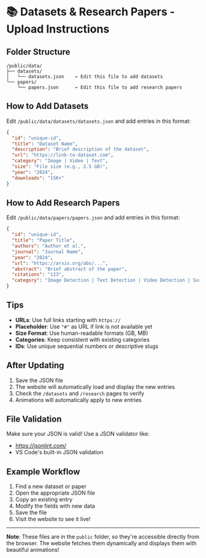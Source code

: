 # 📚 Datasets & Research Papers - Upload Instructions

## Folder Structure

```
/public/data/
├── datasets/
│   └── datasets.json    ← Edit this file to add datasets
└── papers/
    └── papers.json      ← Edit this file to add research papers
```

## How to Add Datasets

Edit `/public/data/datasets/datasets.json` and add entries in this format:

```json
{
  "id": "unique-id",
  "title": "Dataset Name",
  "description": "Brief description of the dataset",
  "url": "https://link-to-dataset.com",
  "category": "Image | Video | Text",
  "size": "File size (e.g., 2.5 GB)",
  "year": "2024",
  "downloads": "15K+"
}
```

## How to Add Research Papers

Edit `/public/data/papers/papers.json` and add entries in this format:

```json
{
  "id": "unique-id",
  "title": "Paper Title",
  "authors": "Author et al.",
  "journal": "Journal Name",
  "year": "2024",
  "url": "https://arxiv.org/abs/...",
  "abstract": "Brief abstract of the paper",
  "citations": "123",
  "category": "Image Detection | Text Detection | Video Detection | Survey"
}
```

## Tips

- **URLs**: Use full links starting with `https://`
- **Placeholder**: Use `"#"` as URL if link is not available yet
- **Size Format**: Use human-readable formats (GB, MB)
- **Categories**: Keep consistent with existing categories
- **IDs**: Use unique sequential numbers or descriptive slugs

## After Updating

1. Save the JSON file
2. The website will automatically load and display the new entries
3. Check the `/datasets` and `/research` pages to verify
4. Animations will automatically apply to new entries

## File Validation

Make sure your JSON is valid! Use a JSON validator like:
- https://jsonlint.com/
- VS Code's built-in JSON validation

## Example Workflow

1. Find a new dataset or paper
2. Open the appropriate JSON file
3. Copy an existing entry
4. Modify the fields with new data
5. Save the file
6. Visit the website to see it live!

---

**Note**: These files are in the `public` folder, so they're accessible directly from the browser. The website fetches them dynamically and displays them with beautiful animations!


